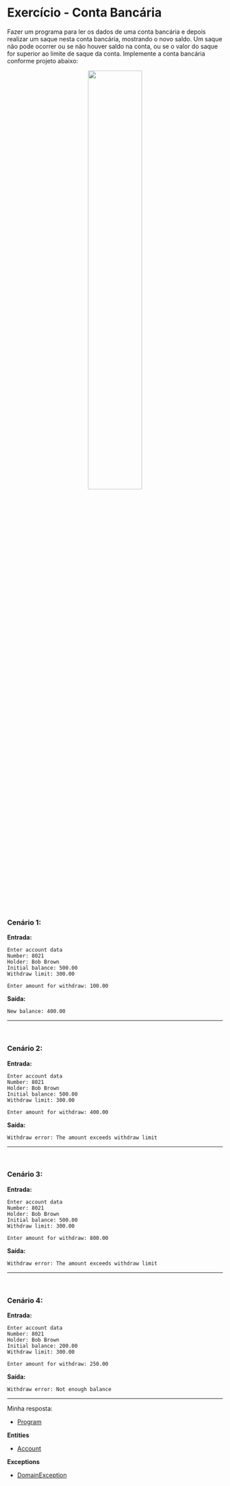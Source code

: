# Exercício - Conta Bancária

Fazer um programa para ler os dados de uma conta bancária e depois realizar um saque nesta conta bancária, mostrando o novo saldo. Um saque não pode ocorrer ou se não houver saldo na conta, ou se o valor do saque for superior ao limite de saque da conta. Implemente a conta bancária conforme projeto abaixo:

<p align="center">
  <img src="https://github.com/JonathanBarr0s/Udemy-CSharp/assets/132490863/6ac74585-2d16-4c1b-8276-7cd9442c464a" width= 50%>
</p>

### Cenário 1:

**Entrada:**

```
Enter account data
Number: 8021
Holder: Bob Brown
Initial balance: 500.00
Withdraw limit: 300.00

Enter amount for withdraw: 100.00
```

**Saída:**

```
New balance: 400.00
```

---

<br>

### Cenário 2:

**Entrada:**

```
Enter account data
Number: 8021
Holder: Bob Brown
Initial balance: 500.00
Withdraw limit: 300.00

Enter amount for withdraw: 400.00
```

**Saída:**

```
Withdraw error: The amount exceeds withdraw limit
```

---

<br>

### Cenário 3:

**Entrada:**

```
Enter account data
Number: 8021
Holder: Bob Brown
Initial balance: 500.00
Withdraw limit: 300.00

Enter amount for withdraw: 800.00
```

**Saída:**

```
Withdraw error: The amount exceeds withdraw limit
```

---

<br>

### Cenário 4:

**Entrada:**

```
Enter account data
Number: 8021
Holder: Bob Brown
Initial balance: 200.00
Withdraw limit: 300.00

Enter amount for withdraw: 250.00
```

**Saída:**

```
Withdraw error: Not enough balance
```
---

Minha resposta:

- [Program](https://github.com/JonathanBarr0s/Udemy-CSharp/blob/main/01.%20Programa%C3%A7%C3%A3o%20Orientada%20a%20Objetos/05.%20Tratamento%20de%20Exce%C3%A7%C3%B5es/01.%20Conta%20Banc%C3%A1ria/ContaBancaria/ContaBancaria/Program.cs)

**Entities**
- [Account](https://github.com/JonathanBarr0s/Udemy-CSharp/blob/main/01.%20Programa%C3%A7%C3%A3o%20Orientada%20a%20Objetos/05.%20Tratamento%20de%20Exce%C3%A7%C3%B5es/01.%20Conta%20Banc%C3%A1ria/ContaBancaria/ContaBancaria/Entities/Account.cs)

**Exceptions**
- [DomainException](https://github.com/JonathanBarr0s/Udemy-CSharp/blob/main/01.%20Programa%C3%A7%C3%A3o%20Orientada%20a%20Objetos/05.%20Tratamento%20de%20Exce%C3%A7%C3%B5es/01.%20Conta%20Banc%C3%A1ria/ContaBancaria/ContaBancaria/Entities/Exceptions/DomainException.cs)